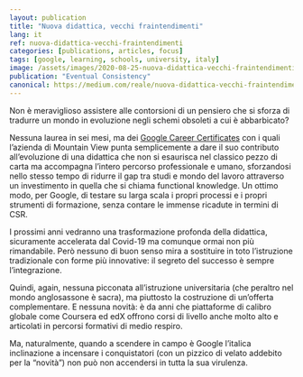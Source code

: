 ```yaml
---
layout: publication
title: "Nuova didattica, vecchi fraintendimenti"
lang: it
ref: nuova-didattica-vecchi-fraintendimenti
categories: [publications, articles, focus]
tags: [google, learning, schools, university, italy]
image: /assets/images/2020-08-25-nuova-didattica-vecchi-fraintendimenti.png
publication: "Eventual Consistency"
canonical: https://medium.com/reale/nuova-didattica-vecchi-fraintendimenti-b35799422fe8
---
```


Non è meraviglioso assistere alle contorsioni di un pensiero che si sforza di tradurre un mondo in evoluzione negli schemi obsoleti a cui è abbarbicato?

Nessuna laurea in sei mesi, ma dei [Google Career Certificates](https://grow.google/certificates/) con i quali l’azienda di Mountain View punta semplicemente a dare il suo contributo all’evoluzione di una didattica che non si esaurisca nel classico pezzo di carta ma accompagna l’intero percorso professionale e umano, sforzandosi nello stesso tempo di ridurre il gap tra studi e mondo del lavoro attraverso un investimento in quella che si chiama functional knowledge. Un ottimo modo, per Google, di testare su larga scala i propri processi e i propri strumenti di formazione, senza contare le immense ricadute in termini di CSR.

I prossimi anni vedranno una trasformazione profonda della didattica, sicuramente accelerata dal Covid-19 ma comunque ormai non più rimandabile. Però nessuno di buon senso mira a sostituire in toto l’istruzione tradizionale con forme più innovative: il segreto del successo è sempre l’integrazione.

Quindi, again, nessuna picconata all’istruzione universitaria (che peraltro nel mondo anglosassone è sacra), ma piuttosto la costruzione di un’offerta complementare. E nessuna novità: è da anni che piattaforme di calibro globale come Coursera ed edX offrono corsi di livello anche molto alto e articolati in percorsi formativi di medio respiro.

Ma, naturalmente, quando a scendere in campo è Google l’italica inclinazione a incensare i conquistatori (con un pizzico di velato addebito per la “novità”) non può non accendersi in tutta la sua virulenza.
